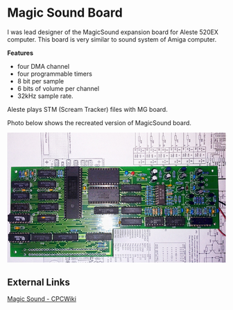 # Magic Sound Board

I was lead designer of the MagicSound expansion board for Aleste 520EX computer. This board is very similar to sound system of Amiga computer.

**Features**

- four DMA channel
- four programmable timers
- 8 bit per sample
- 6 bits of volume per channel
- 32kHz sample rate. 

Aleste plays STM (Scream Tracker) files with MG board. 

Photo below shows the recreated version of MagicSound board.

![Magic Sound](/projects/magic_sound/MagicSoundRecreated800.jpg)

## External Links

[Magic Sound - CPCWiki](http://www.cpcwiki.eu/index.php/Magic_Sound_Board)
